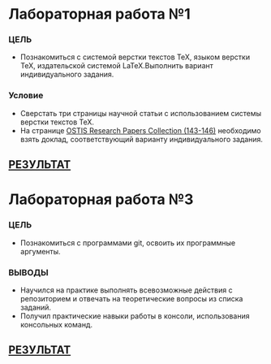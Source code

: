 # Лабораторная работа №1

### ЦЕЛЬ
- Познакомиться с системой верстки текстов TeX, языком верстки TeX, издательской системой LaTeX.Выполнить вариант индивидуального задания.

### Условие
- Сверстать три страницы научной статьи с использованием системы верстки текстов TeX.
- На странице [OSTIS Research Papers Collection (143-146)](https://proc.ostis.net/proc/Proceedings%20OSTIS-2024.pdf) необходимо взять доклад, соответствующий варианту индивидуального задания.

## [РЕЗУЛЬТАТ](Lab1/Lab1.pdf)

# Лабораторная работа №3

### ЦЕЛЬ
- Познакомиться с программами git, освоить их программные аргументы.

### ВЫВОДЫ
- Научился на практике выполнять всевозможные действия с репозиторием и отвечать на теоретические вопросы из списка заданий.
- Получил практические навыки работы в консоли, использования консольных команд.

## [РЕЗУЛЬТАТ](Lab3.pdf)
